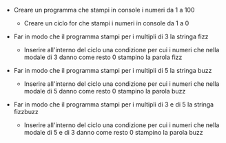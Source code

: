 - Creare un programma che stampi in console i numeri da 1 a 100
    - Creare un ciclo for che stampi i numeri in console da 1 a  0

- Far in modo che il programma stampi per i multipli di 3 la stringa fizz
    - Inserire all'interno del ciclo una condizione per cui i numeri che nella modale di 3 danno come resto 0 stampino la parola fizz

- Far in modo che il programma stampi per i multipli di 5 la stringa buzz
    - Inserire all'interno del ciclo una condizione per cui i numeri che nella modale di 5 danno come resto 0 stampino la parola buzz

- Far in modo che il programma stampi per i multipli di 3 e di 5 la stringa fizzbuzz
    - Inserire all'interno del ciclo una condizione per cui i numeri che nella modale di 5 e di 3 danno come resto 0 stampino la parola buzz